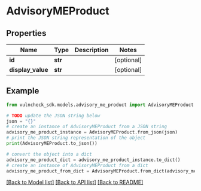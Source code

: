 # AdvisoryMEProduct


## Properties

Name | Type | Description | Notes
------------ | ------------- | ------------- | -------------
**id** | **str** |  | [optional] 
**display_value** | **str** |  | [optional] 

## Example

```python
from vulncheck_sdk.models.advisory_me_product import AdvisoryMEProduct

# TODO update the JSON string below
json = "{}"
# create an instance of AdvisoryMEProduct from a JSON string
advisory_me_product_instance = AdvisoryMEProduct.from_json(json)
# print the JSON string representation of the object
print(AdvisoryMEProduct.to_json())

# convert the object into a dict
advisory_me_product_dict = advisory_me_product_instance.to_dict()
# create an instance of AdvisoryMEProduct from a dict
advisory_me_product_from_dict = AdvisoryMEProduct.from_dict(advisory_me_product_dict)
```
[[Back to Model list]](../README.md#documentation-for-models) [[Back to API list]](../README.md#documentation-for-api-endpoints) [[Back to README]](../README.md)


